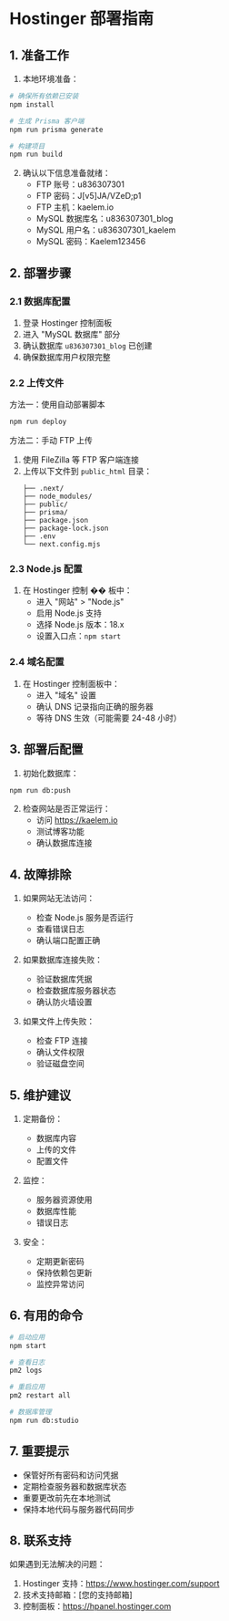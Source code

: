 # Hostinger 部署指南

## 1. 准备工作

1. 本地环境准备：

```bash
# 确保所有依赖已安装
npm install

# 生成 Prisma 客户端
npm run prisma generate

# 构建项目
npm run build
```

2. 确认以下信息准备就绪：
   - FTP 账号：u836307301
   - FTP 密码：J[v5]JA/VZeD;p1
   - FTP 主机：kaelem.io
   - MySQL 数据库名：u836307301_blog
   - MySQL 用户名：u836307301_kaelem
   - MySQL 密码：Kaelem123456

## 2. 部署步骤

### 2.1 数据库配置

1. 登录 Hostinger 控制面板
2. 进入 "MySQL 数据库" 部分
3. 确认数据库 `u836307301_blog` 已创建
4. 确保数据库用户权限完整

### 2.2 上传文件

方法一：使用自动部署脚本

```bash
npm run deploy
```

方法二：手动 FTP 上传

1. 使用 FileZilla 等 FTP 客户端连接
2. 上传以下文件到 `public_html` 目录：
   ```
   ├── .next/
   ├── node_modules/
   ├── public/
   ├── prisma/
   ├── package.json
   ├── package-lock.json
   ├── .env
   └── next.config.mjs
   ```

### 2.3 Node.js 配置

1. 在 Hostinger 控制 �� 板中：
   - 进入 "网站" > "Node.js"
   - 启用 Node.js 支持
   - 选择 Node.js 版本：18.x
   - 设置入口点：`npm start`

### 2.4 域名配置

1. 在 Hostinger 控制面板中：
   - 进入 "域名" 设置
   - 确认 DNS 记录指向正确的服务器
   - 等待 DNS 生效（可能需要 24-48 小时）

## 3. 部署后配置

1. 初始化数据库：

```bash
npm run db:push
```

2. 检查网站是否正常运行：
   - 访问 https://kaelem.io
   - 测试博客功能
   - 确认数据库连接

## 4. 故障排除

1. 如果网站无法访问：

   - 检查 Node.js 服务是否运行
   - 查看错误日志
   - 确认端口配置正确

2. 如果数据库连接失败：

   - 验证数据库凭据
   - 检查数据库服务器状态
   - 确认防火墙设置

3. 如果文件上传失败：
   - 检查 FTP 连接
   - 确认文件权限
   - 验证磁盘空间

## 5. 维护建议

1. 定期备份：

   - 数据库内容
   - 上传的文件
   - 配置文件

2. 监控：

   - 服务器资源使用
   - 数据库性能
   - 错误日志

3. 安全：
   - 定期更新密码
   - 保持依赖包更新
   - 监控异常访问

## 6. 有用的命令

```bash
# 启动应用
npm start

# 查看日志
pm2 logs

# 重启应用
pm2 restart all

# 数据库管理
npm run db:studio
```

## 7. 重要提示

- 保管好所有密码和访问凭据
- 定期检查服务器和数据库状态
- 重要更改前先在本地测试
- 保持本地代码与服务器代码同步

## 8. 联系支持

如果遇到无法解决的问题：

1. Hostinger 支持：https://www.hostinger.com/support
2. 技术支持邮箱：[您的支持邮箱]
3. 控制面板：https://hpanel.hostinger.com
